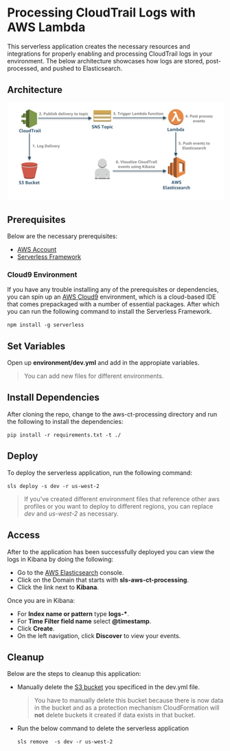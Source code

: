 # Processing CloudTrail Logs with AWS Lambda

This serverless application creates the necessary resources and integrations for properly enabling and processing CloudTrail logs in your environment. The below architecture showcases how logs are stored, post-processed, and pushed to Elasticsearch.

## Architecture

![Log-Architecture](images/aws-ct-processing-arch.png)

## Prerequisites

Below are the necessary prerequisites:

*	[AWS Account](https://aws.amazon.com/premiumsupport/knowledge-center/create-and-activate-aws-account/)
*	[Serverless Framework](https://serverless.com/)

### Cloud9 Environment

If you have any trouble installing any of the prerequisites or dependencies, you can spin up an [AWS Cloud9](https://aws.amazon.com/cloud9/) environment, which is a cloud-based IDE that comes prepackaged with a number of essential packages.  After which you can run the following command to install the Serverless Framework.

```
npm install -g serverless
```

## Set Variables

Open up **environment/dev.yml** and add in the appropiate variables. 

>  You can add new files for different environments.

## Install Dependencies

After cloning the repo, change to the aws-ct-processing directory and run the following to install the dependencies:

```
pip install -r requirements.txt -t ./
```

## Deploy

To deploy the serverless application, run the following command:

```
sls deploy -s dev -r us-west-2
```

> If you've created different environment files that reference other aws profiles or you want to deploy to different regions, you can replace *dev* and *us-west-2* as necessary.

## Access

After to the application has been successfully deployed you can view the logs in Kibana by doing the following:

* Go to the [AWS Elasticsearch](https://us-west-2.console.aws.amazon.com/es/home?region=us-west-2) console.
* Click on the Domain that starts with **sls-aws-ct-processing**.
* Click the link next to **Kibana**.

Once you are in Kibana:

* For **Index name or pattern** type **logs-\***.
* For **Time Filter field name** select **@timestamp**.
* Click **Create**.
* On the left navigation, click **Discover** to view your events.

## Cleanup

Below are the steps to cleanup this application:

* 	Manually delete the [S3 bucket](https://s3.console.aws.amazon.com/s3/home?region=us-west-2) you specificed in the dev.yml file.
	
	> You have to manually delete this bucket because there is now data in the bucket and as a protection mechanism CloudFormation will **not** delete buckets it created if data exists in that bucket.
* 	Run the below command to delete the serverless application

	```
	sls remove  -s dev -r us-west-2
	```